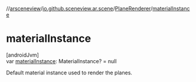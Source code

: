 //[arsceneview](../../../index.md)/[io.github.sceneview.ar.scene](../index.md)/[PlaneRenderer](index.md)/[materialInstance](material-instance.md)

# materialInstance

[androidJvm]\
var [materialInstance](material-instance.md): MaterialInstance? = null

Default material instance used to render the planes.
